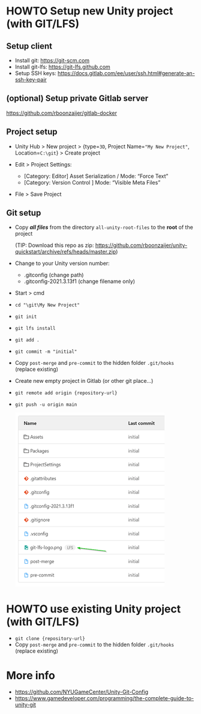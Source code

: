 # HOWTO Setup new Unity project (with GIT/LFS)

## Setup client
- Install git: https://git-scm.com
- Install git-lfs: https://git-lfs.github.com
- Setup SSH keys: https://docs.gitlab.com/ee/user/ssh.html#generate-an-ssh-key-pair

## (optional) Setup private Gitlab server
https://github.com/rboonzaijer/gitlab-docker


## Project setup

- Unity Hub > New project > {type=`3D`, Project Name=`"My New Project"`, Location=`C:\git`} > Create project

- Edit > Project Settings:
    - [Category: Editor] Asset Serialization / Mode: “Force Text”
    - [Category: Version Control ] Mode: “Visible Meta Files”

- File > Save Project

## Git setup
- Copy ***all files*** from the directory `all-unity-root-files` to the **root** of the project

  (TIP: Download this repo as zip: https://github.com/rboonzaijer/unity-quickstart/archive/refs/heads/master.zip)

- Change to your Unity version number:
  - .gitconfig (change path)
  - .gitconfig-2021.3.13f1 (change filename only)

- Start > cmd
- `cd "\git\My New Project"`
- `git init`
- `git lfs install`
- `git add .`
- `git commit -m "initial"`
- Copy `post-merge` and `pre-commit` to the hidden folder `.git/hooks` (replace existing)
- Create new empty project in Gitlab (or other git place...)
- `git remote add origin {repository-url}`
- `git push -u origin main`

  ![Example](screenshot.png)


# HOWTO use existing Unity project (with GIT/LFS)

- `git clone {repository-url}`
- Copy `post-merge` and `pre-commit` to the hidden folder `.git/hooks` (replace existing)


# More info

- https://github.com/NYUGameCenter/Unity-Git-Config
- https://www.gamedeveloper.com/programming/the-complete-guide-to-unity-git
